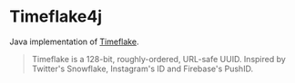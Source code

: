 # Timeflake4j
Java implementation of [Timeflake](https://github.com/anthonynsimon/timeflake).

> Timeflake is a 128-bit, roughly-ordered, URL-safe UUID. Inspired by Twitter's Snowflake, Instagram's ID and Firebase's PushID.